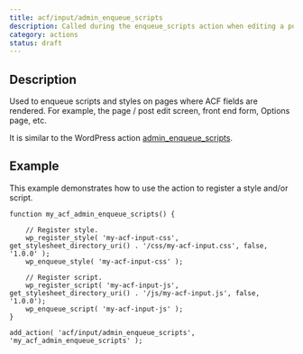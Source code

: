 ```yaml
---
title: acf/input/admin_enqueue_scripts
description: Called during the enqueue_scripts action when editing a post.
category: actions
status: draft
---
```


## Description
Used to enqueue scripts and styles on pages where ACF fields are rendered. For example, the page / post edit screen, front end form, Options page, etc.

It is similar to the WordPress action [admin_enqueue_scripts](https://codex.wordpress.org/Plugin_API/Action_Reference/admin_enqueue_scripts).

## Example
This example demonstrates how to use the action to register a style and/or script.
```
function my_acf_admin_enqueue_scripts() {

	// Register style.
	wp_register_style( 'my-acf-input-css', get_stylesheet_directory_uri() . '/css/my-acf-input.css', false, '1.0.0' );
	wp_enqueue_style( 'my-acf-input-css' );

	// Register script.
	wp_register_script( 'my-acf-input-js', get_stylesheet_directory_uri() . '/js/my-acf-input.js', false, '1.0.0');
	wp_enqueue_script( 'my-acf-input-js' );
}

add_action( 'acf/input/admin_enqueue_scripts', 'my_acf_admin_enqueue_scripts' );
```
